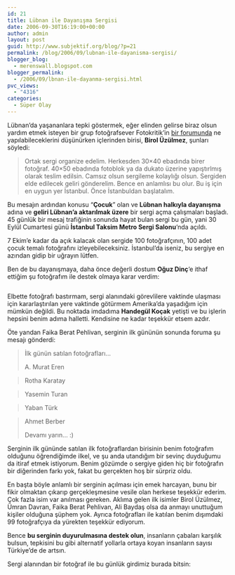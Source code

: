 ```yaml
---
id: 21
title: Lübnan ile Dayanışma Sergisi
date: 2006-09-30T16:19:00+00:00
author: admin
layout: post
guid: http://www.subjektif.org/blog/?p=21
permalink: /blog/2006/09/lubnan-ile-dayanisma-sergisi/
blogger_blog:
  - merenswall.blogspot.com
blogger_permalink:
  - /2006/09/lbnan-ile-dayanma-sergisi.html
pvc_views:
  - "4316"
categories:
  - Süper Olay
---
```

<div class="tag_list">
  Lübnan&#8217;da yaşananlara tepki göstermek, eğer elinden gelirse biraz olsun yardım etmek isteyen bir grup fotoğrafsever Fotokritik&#8217;in <a href="http://www.fotokritik.com/forum_goster.php?konu_id=35941">bir forumunda</a> ne yapılabileceklerini düşünürken içlerinden birisi, <strong>Birol Üzülmez</strong>, şunları söyledi:
</div>

> Ortak sergi organize edelim. Herkesden 30&#215;40 ebadında birer fotoğraf. 40&#215;50 ebadında fotoblok ya da dukato üzerine yapıştırlmış olarak teslim edilsin. Camsız olsun sergileme kolaylığı olsun. Sergiden elde edilecek geliri gönderelim. Bence en anlamlısı bu olur. Bu iş için en uygun yer İstanbul. Önce İstanbuldan başlatalım.

Bu mesajın ardından konusu &#8220;**Çocuk**&#8221; olan ve **Lübnan halkıyla dayanışma** adına ve **geliri Lübnan’a aktarılmak üzere** bir sergi açma çalışmaları başladı. 45 günlük bir mesaj trafiğinin sonunda hayat bulan sergi bu gün, yani 30 Eylül Cumartesi günü **İstanbul Taksim Metro Sergi Salonu**&#8216;nda açıldı.

7 Ekim&#8217;e kadar da açık kalacak olan sergide 100 fotoğrafçının, 100 adet çocuk temalı fotoğrafını izleyebileceksiniz. İstanbul&#8217;da iseniz, bu sergiye en azından gidip bir uğrayın lütfen.

Ben de bu dayanışmaya, daha önce değerli dostum **Oğuz Dinç**&#8216;e ithaf ettiğim şu fotoğrafım ile destek olmaya karar verdim:

<img style="display:block; margin:0px auto 10px; text-align:center;" src="{{ site.baseurl }}/images/lubnan-ile-dayanisma-sergisi-hayaller-ve-kurabiyeler-792458.jpg" border="0" alt="" />

Elbette fotoğrafı bastırmam, sergi alanındaki görevlilere vaktinde ulaşması için kararlaştırılan yere vaktinde götürmem Amerika&#8217;da yaşadığım için mümkün değildi. Bu noktada imdadıma **Handegül Koçak** yetişti ve bu işlerin hepsini benim adıma halletti. Kendisine ne kadar teşekkür etsem azdır.

Öte yandan Faika Berat Pehlivan, serginin ilk gününün sonunda foruma şu mesajı gönderdi:

> İlk günün satılan fotoğrafları&#8230;
> 
> A. Murat Eren
  
> Rotha Karatay
  
> Yasemin Turan
  
> Yaban Türk
  
> Ahmet Berber
> 
> Devamı yarın&#8230; :)

Serginin ilk gününde satılan ilk fotoğraflardan birisinin benim fotoğrafım olduğunu öğrendiğimde ilkel, ve şu anda utandığım bir sevinç duyduğumu da itiraf etmek istiyorum. Benim gözümde o sergiye giden hiç bir fotoğrafın bir diğerinden farkı yok, fakat bu gerçekten hoş bir sürpriz oldu.

En başta böyle anlamlı bir serginin açılması için emek harcayan, bunu bir fikir olmaktan çıkarıp gerçekleşmesine vesile olan herkese teşekkür ederim. Çok fazla isim var anılması gereken. Aklıma gelen ilk isimler Birol Üzülmez, Ümran Davran, Faika Berat Pehlivan, Ali Baydaş olsa da anmayı unuttuğum kişiler olduğuna şüphem yok. Ayrıca fotoğrafları ile katılan benim dışımdaki 99 fotoğrafçıya da yürekten teşekkür ediyorum.

Bence **bu serginin duyurulmasına destek olun**, insanların çabaları karşılık bulsun, tepkisini bu gibi alternatif yollarla ortaya koyan insanların sayısı Türkiye&#8217;de de artsın.

Sergi alanından bir fotoğraf ile bu günlük girdimiz burada bitsin:

<p align="center">
  <img class="aligncenter" style="margin: 0pt 10px 10px 0pt;" src="{{ site.baseurl }}/images/lubnan-ile-dayanisma-sergisi-konuklarbm5-725486.jpg" border="0" alt="" />
</p>
